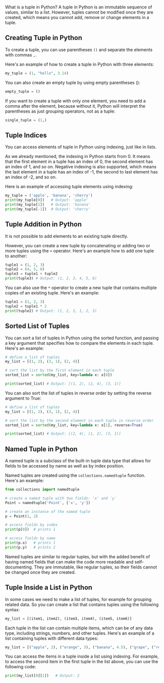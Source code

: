 What is a tuple in Python? A tuple in Python is an immutable sequence of values, similar to a list. However, tuples cannot be modified once they are created, which means you cannot add, remove or change elements in a tuple. 

## Creating Tuple in Python

To create a tuple, you can use parentheses `()` and separate the elements with commas `,`.

Here's an example of how to create a tuple in Python with three elements:

```python
my_tuple = (1, "hello", 3.14)
```

You can also create an empty tuple by using empty parentheses ():

```python
empty_tuple = ()
```

If you want to create a tuple with only one element, you need to add a comma after the element, because without it, Python will interpret the parentheses as just grouping operators, not as a tuple:

```python
single_tuple = (1,)
```

## Tuple Indices

You can access elements of tuple in Python using indexing, just like in lists.

As we already mentioned, the indexing in Python starts from 0. It means that the first element in a tuple has an index of 0, the second element has an index of 1, and so on. Negative indexing is also supported, which means the last element in a tuple has an index of -1, the second to last element has an index of -2, and so on.

Here is an example of accessing tuple elements using indexing:

```python
my_tuple = ('apple', 'banana', 'cherry')
print(my_tuple[0])   # Output: 'apple'
print(my_tuple[1])   # Output: 'banana'
print(my_tuple[-1])  # Output: 'cherry'
```

## Tuple Addition in Python

It is not possible to add elements to an existing tuple directly.

However, you can create a new tuple by concatenating or adding two or more tuples using the `+` operator. Here's an example how to add one tuple to another:

```python
tuple1 = (1, 2, 3)
tuple2 = (4, 5, 6)
tuple3 = tuple1 + tuple2
print(tuple3) # Output: (1, 2, 3, 4, 5, 6)
```

You can also use the `*` operator to create a new tuple that contains multiple copies of an existing tuple. Here's an example:

```python
tuple1 = (1, 2, 3)
tuple2 = tuple1 * 2
print(tuple2) # Output: (1, 2, 3, 1, 2, 3)
```

## Sorted List of Tuples

You can sort a list of tuples in Python using the sorted function, and passing a key argument that specifies how to compare the elements in each tuple. Here's an example:

```python
# define a list of tuples
my_list = [(1, 2), (3, 1), (2, 4)]

# sort the list by the first element in each tuple
sorted_list = sorted(my_list, key=lambda x: x[0])

print(sorted_list) # Output: [(1, 2), (2, 4), (3, 1)]
```

You can also sort the list of tuples in reverse order by setting the reverse argument to True:

```python
# define a list of tuples
my_list = [(1, 2), (3, 1), (2, 4)]

# sort the list by the second element in each tuple in reverse order
sorted_list = sorted(my_list, key=lambda x: x[1], reverse=True)

print(sorted_list) # Output: [(2, 4), (1, 2), (3, 1)]
```

## Named Tuple in Python

A named tuple is a subclass of the built-in tuple data type that allows for fields to be accessed by name as well as by index position.

Named tuples are created using the `collections.namedtuple` function. Here's an example:

```python
from collections import namedtuple

# create a named tuple with two fields: 'x' and 'y'
Point = namedtuple('Point', ['x', 'y'])

# create an instance of the named tuple
p = Point(1, 2)

# access fields by index
print(p[0])  # prints 1

# access fields by name
print(p.x)   # prints 1
print(p.y)   # prints 2
```

Named tuples are similar to regular tuples, but with the added benefit of having named fields that can make the code more readable and self-documenting. They are immutable, like regular tuples, so their fields cannot be changed once they are created.

## Tuple Inside a List in Python

In some cases we need to make a list of tuples, for example for grouping related data. So you can create a list that contains tuples using the following syntax:

```python
my_list = [(item1, item2), (item3, item4), (item5, item6)]
```

Each tuple in the list can contain multiple items, which can be of any data type, including strings, numbers, and other tuples. Here's an example of a list containing tuples with different data types:

```python
my_list = [("apple", 2), ("orange", 3), ("banana", 4.5), ("grape", ("red", "green"))]
```

You can access the items in a tuple inside a list using indexing. For example, to access the second item in the first tuple in the list above, you can use the following code:

```python
print(my_list[0][1])   # Output: 2
```
